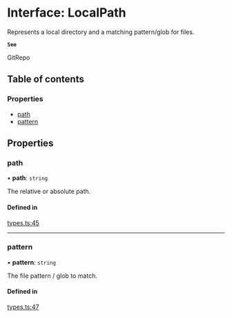 # Interface: LocalPath

Represents a local directory and a matching pattern/glob for files.

**`See`**

GitRepo

## Table of contents

### Properties

- [path](LocalPath.md#path)
- [pattern](LocalPath.md#pattern)

## Properties

### path

• **path**: `string`

The relative or absolute path.

#### Defined in

[types.ts:45](https://github.com/roxlabs/coldsnip/blob/f9e1b95/src/types.ts#L45)

___

### pattern

• **pattern**: `string`

The file pattern / glob to match.

#### Defined in

[types.ts:47](https://github.com/roxlabs/coldsnip/blob/f9e1b95/src/types.ts#L47)
